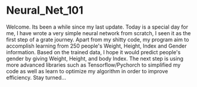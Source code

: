 # Neural_Net_101
Welcome. Its been a while since my last update. Today is a special day for me, I have wrote a very simple neural network from scratch, I seen it as the first step of a grate journey.
Apart from my shitty code, my program aim to accomplish learning from 250 people's Weight, Height, Index and Gender information. Based on the trained data, I hope it would predict people's gender by giving Weight, Height, and body Index. 
The next step is using more advanced libraries such as Tensorflow/Pychorch to simplified my code as well as learn to optimize my algorithm in order to improve efficiency.
Stay turned...
